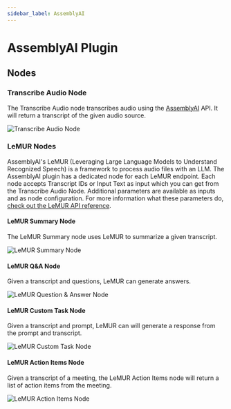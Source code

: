 ```yaml
---
sidebar_label: AssemblyAI
---
```


# AssemblyAI Plugin

## Nodes

### Transcribe Audio Node

The Transcribe Audio node transcribes audio using the [AssemblyAI](https://www.assemblyai.com/?utm_source=rivet) API. It will return a transcript of the given audio source.

![Transcribe Audio Node](./assets/transcribe-audio-node.png)

### LeMUR Nodes

AssemblyAI's LeMUR (Leveraging Large Language Models to Understand Recognized Speech) is a framework to process audio files with an LLM.
The AssemblyAI plugin has a dedicated node for each LeMUR endpoint.
Each node accepts Transcript IDs or Input Text as input which you can get from the Transcribe Audio Node. Additional parameters are available as inputs and as node configuration. For more information what these parameters do, [check out the LeMUR API reference](https://www.assemblyai.com/docs/api-reference/lemur?utm_source=lemur).

#### LeMUR Summary Node

The LeMUR Summary node uses LeMUR to summarize a given transcript.

![LeMUR Summary Node](./assets/lemur-summary-node.png)

#### LeMUR Q&A Node

Given a transcript and questions, LeMUR can generate answers.

![LeMUR Question & Answer Node](./assets/lemur-qna-node.png)

#### LeMUR Custom Task Node

Given a transcript and prompt, LeMUR can will generate a response from the prompt and transcript.

![LeMUR Custom Task Node](./assets/lemur-task-node.png)

#### LeMUR Action Items Node

Given a transcript of a meeting, the LeMUR Action Items node will return a list of action items from the meeting.

![LeMUR Action Items Node](./assets/lemur-action-items-node.png)
